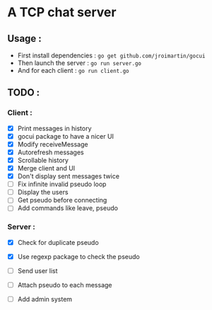 # A TCP chat server

## Usage :

- First install dependencies :
     `go get github.com/jroimartin/gocui`
- Then launch the server :
    `go run server.go`                                                                         
- And for each client : 
    `go run client.go`


## TODO :
### Client :
- [x] Print messages in history
- [x] gocui package to have a nicer UI
- [x] Modify receiveMessage
- [x] Autorefresh messages
- [x] Scrollable history
- [x] Merge client and UI
- [x] Don't display sent messages twice
- [ ] Fix infinite invalid pseudo loop
- [ ] Display the users
- [ ] Get pseudo before connecting
- [ ] Add commands like leave, pseudo

### Server : 
- [x] Check for duplicate pseudo
- [x] Use regexp package to check the pseudo
- [ ] Send user list
- [ ] Attach pseudo to each message
- [ ] Add admin system


